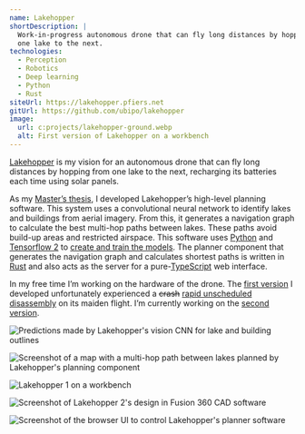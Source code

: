 ```yaml
---
name: Lake­hopper
shortDescription: |
  Work-in-progress autonomous drone that can fly long distances by hopping from 
  one lake to the next.
technologies:
  - Perception
  - Robotics
  - Deep learning
  - Python
  - Rust
siteUrl: https://lakehopper.pfiers.net
gitUrl: https://github.com/ubipo/lakehopper
image:
  url: c:projects/lakehopper-ground.webp
  alt: First version of Lakehopper on a workbench
---
```


[Lakehopper](https://lakehopper.pfiers.net) is my vision for an autonomous drone
that can fly long distances by hopping from one lake to the next, recharging
its batteries each time using solar panels.


As my [Master’s thesis](/content/dissertation.pdf), I developed Lakehopper’s
high-level planning software. This system uses a convolutional neural network to
identify lakes and buildings from aerial imagery. From this, it generates a
navigation graph to calculate the best multi-hop paths between lakes. These
paths avoid build-up areas and restricted airspace. This software uses
[Python](/technologies/python) and [Tensorflow 2](https://www.tensorflow.org/)
to [create and train the
models](https://lakehopper.pfiers.net/vision/README.html). The planner component
that generates the navigation graph and calculates shortest paths is written in
[Rust](/technologies/rust) and also acts as the server for a
pure-[TypeScript](/technologies/typescript) web interface.


In my free time I’m working on the hardware of the drone. The [first
version](https://lakehopper.pfiers.net/design/1/README.html) I developed
unfortunately experienced a ~~crash~~ [rapid unscheduled
disassembly](https://lakehopper.pfiers.net/design/1/README.html#maiden-flight)
on its maiden flight. I’m currently working on the [second
version](https://lakehopper.pfiers.net/design/2/README.html).

![Predictions made by Lakehopper's vision CNN for lake and building
outlines](c:projects/lakehopper-inference.png "Segmentation model predictions
(GT: Ground Truth, ENB3: EfficientNetB3, MNV2: MobileNetV2)")

![Screenshot of a map with a multi-hop path between lakes planned by
Lakehopper's planning component](c:projects/lakehopper-planner-four-hops.png
"Planner path with four hops between lakes")

![Lakehopper 1 on a workbench](c:projects/lakehopper-ground.webp "Lakehopper 1
on a workbench")

![Screenshot of Lakehopper 2's design in Fusion 360 CAD
software](c:projects/lakehopper-2-preview.png "Preview of Lakehopper 2's design")

![Screenshot of the browser UI to control Lakehopper's planner
software](c:projects/lakehopper-browser-ui.png "Browser UI to the planner
software")

